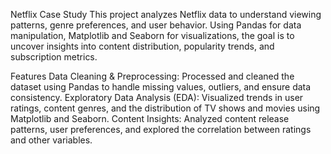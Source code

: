 Netflix Case Study
This project analyzes Netflix data to understand viewing patterns, genre preferences, and user behavior. Using Pandas for data manipulation, Matplotlib and Seaborn for visualizations, the goal is to uncover insights into content distribution, popularity trends, and subscription metrics.

Features
Data Cleaning & Preprocessing: Processed and cleaned the dataset using Pandas to handle missing values, outliers, and ensure data consistency.
Exploratory Data Analysis (EDA): Visualized trends in user ratings, content genres, and the distribution of TV shows and movies using Matplotlib and Seaborn.
Content Insights: Analyzed content release patterns, user preferences, and explored the correlation between ratings and other variables.
